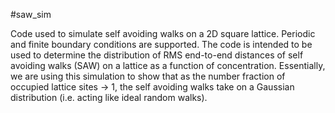 #saw_sim

Code used to simulate self avoiding walks on a 2D square lattice. Periodic and
finite boundary conditions are supported. The code is intended to be used to
determine the distribution of RMS end-to-end distances of self avoiding walks
(SAW) on a lattice as a function of concentration. Essentially, we are using
this simulation to show that as the number fraction of occupied lattice sites
-> 1, the self avoiding walks take on a Gaussian distribution (i.e. acting like
ideal random walks).
